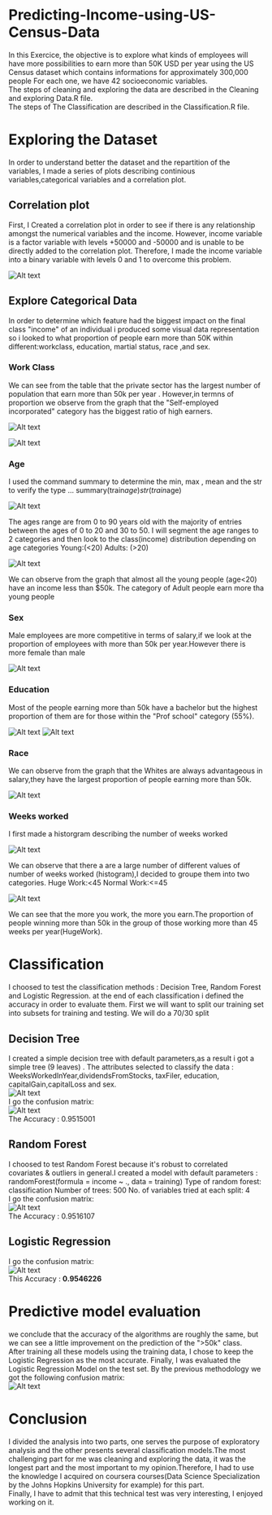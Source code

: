 # Predicting-Income-using-US-Census-Data
In this Exercice, the objective is to explore what kinds of employees will have more possibilities to earn more than 50K USD per year using the US Census dataset which contains informations for approximately 300,000 people For each one, we have 42 socioeconomic variables.<br/>
The steps of cleaning and exploring the data are described in the Cleaning and exploring Data.R file.<br/>
The steps of The Classification are described in the Classification.R file.
# Exploring the Dataset
In order to understand better the dataset and the repartition of the variables, I made a series of plots describing continious variables,categorical variables and a correlation plot.
## Correlation plot
First, I Created a correlation plot in order to see if there is any relationship amongst the numerical variables and the income. However, income variable is a factor variable with levels +50000 and -50000 and is unable to be directly added to the correlation plot. Therefore, I made the income variable into a binary variable with levels 0 and 1 to overcome this problem.

![Alt text](./Plots/Rplot.png?raw=true)

## Explore Categorical Data

In order to determine which feature had the biggest impact on the final class "income" of an individual i produced some visual data representation so i looked to what proportion of people earn more than 50K within different:workclass, education, martial status, race ,and sex.

### Work Class
We can see from the table that the private sector has the largest number of population that earn more than 50k per year . However,in termns of proportion we observe from the graph that the "Self-employed incorporated" category has the biggest ratio of high earners.

![Alt text](./Plots/workclass.png?raw=true)

![Alt text](./Plots/TableWorkClass.png?raw=true)
### Age
I used the command summary to determine the min, max , mean and the str to verify the type ...
summary(train$age) str(train$age) 

![Alt text](./Plots/ageSummary.png?raw=true)

The ages range are from 0 to 90 years old with the majority of entries between the ages of 0 to 20 and 30 to 50.
I will segment the age ranges to 2 categories and then look to the class(income) distribution depending on age categories 
Young:(<20)
Adults: (>20)

![Alt text](./Plots/Age.png?raw=true)

We can observe from the graph that almost all the young people (age<20) have an income less than $50k. The category of Adult people earn more tha young people 

### Sex
Male employees are more competitive in terms of salary,if we look at the proportion of employees with more than 50k per year.However there is more female than male

![Alt text](./Plots/sex.png?raw=true)


### Education
Most of the people earning more than 50k have a bachelor but the highest proportion of them are for those within the "Prof school" category (55%).

![Alt text](./Plots/education.png?raw=true)
![Alt text](./Plots/TabeEducation.png?raw=true)

### Race 
We can observe from the graph that the Whites are always advantageous in salary,they have the largest proportion of people earning more than 50k.

![Alt text](./Plots/races.png?raw=true)

### Weeks worked
I first made a historgram describing the number of weeks worked 

![Alt text](./Plots/histWeek.png?raw=true)

We can observe that there a are a large number of different values of number of weeks worked (histogram),I decided to groupe them into two categories. 
Huge Work:<45
Normal Work:<=45

![Alt text](./Plots/week.png?raw=true)

We can see that the more you work, the more you earn.The proportion of people winning more than 50k in the group of those working more than 45 weeks per year(HugeWork).

# Classification
I choosed to test the classification methods :  Decision Tree, Random Forest and Logistic Regression.
at the end of each classification i defined the accuracy in order to evaluate them.
First we will want to split our training set into subsets for training and testing. We will do a 70/30 split
## Decision Tree
I created a simple decision tree with default parameters,as a result i got a  simple tree (9 leaves) . The attributes  selected to classify the data : WeeksWorkedInYear,dividendsFromStocks, taxFiler, education, capitalGain,capitalLoss and sex.<br/>
![Alt text](./Plots/DT.png?raw=true)
<br/>
I go the confusion matrix:<br/>
![Alt text](./Plots/AccDT.png?raw=true)<br/>
The Accuracy : 0.9515001 
## Random Forest
I choosed to test Random Forest because it's robust to correlated covariates & outliers in general.I created a model with default parameters :</br>
randomForest(formula = income ~ ., data = training) 
               Type of random forest: classification
                     Number of trees: 500
No. of variables tried at each split: 4<br/>
I go the confusion matrix:<br/>
![Alt text](./Plots/RF.png?raw=true)<br/>
The Accuracy : 0.9516107 
## Logistic Regression
I go the confusion matrix:<br/>
![Alt text](./Plots/LR.png?raw=true)<br/>
This Accuracy : <b>0.9546226 </b>

# Predictive model evaluation
we conclude that the accuracy of the algorithms are roughly the same, but we can see a little improvement on the prediction of the ">50k" class.<br/>
After training all these models using the training data, I chose to keep the Logistic Regression as the most accurate.
Finally, I was evaluated the Logistic Regression Model on the test set. By  the previous methodology we got the following confusion matrix:<br/>
![Alt text](./Plots/test.png?raw=true)

# Conclusion
I divided the analysis into two parts, one serves the purpose of exploratory analysis and the other presents several classification models.The most challenging part for me was cleaning and exploring the data, it was the longest part and the most important to my opinion.Therefore, I had to use the knowledge I acquired on coursera courses(Data Science Specialization by the Johns Hopkins University for example) for this part.<br/>
Finally, I have to admit that this technical test was very interesting, I enjoyed working on it.






